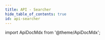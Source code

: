 ```yaml
---
title: API - Searcher
hide_table_of_contents: true
id: api-searcher
---
```


import ApiDocMdx from '@theme/ApiDocMdx';

<ApiDocMdx id="api-searcher" />